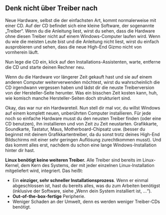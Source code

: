 <?php require("../../entete.php"); ?> <?php require("../../base.php"); ?> <?php require("../../fonctions.php"); ?>

<div id="corps">

<h2>Denk nicht über Treiber nach</h2>

<p>Neue Hardware, selbst die der einfachsten Art, kommt normalerweise mit einer CD. Auf der CD befindet sich eine kleine Software, der sogenannte „Treiber“. Wenn du die Anleitung liest, wirst du sehen, dass die Hardware ohne diesen Treiber nicht auf einem Windows-Computer laufen wird. Wenn du wie die meisten Leute bist und die Anleitung nicht liest, wirst du einfach ausprobieren und sehen, dass die neue High-End Gizmo nicht von vornherein läuft.</p>

<p>Nun lege die CD ein, klick auf den Installations-Assistenten, warte, entferne die CD und starte deinen Rechner neu.</p>

<p>Wenn du die Hardware vor längerer Zeit gekauft hast und sie auf einem anderen Computer weiterverwenden möchtest, wirst du wahrscheinlich die CD irgendwann vergessen haben und lädst dir die neuste Treiberversion von der Hersteller-Seite herunter. Was ein bisschen Zeit kosten kann, huh, wie komisch manche Hersteller-Seiten doch strukturiert sind.</p>

<p>Okay, das war nur ein Hardwareteil. Nun stell dir mal vor, du willst Windows auf einem komplett neuen, unberührten Computer installieren. Für jede noch so einfache Hardware musst du den neusten Treiber finden (oder eine CD benutzen), ihn installieren und von Zeit zu Zeit neustarten. Grafikkarte, Soundkarte, Tastatur, Maus, Motherboard-Chipsatz usw. (besser du beginnst mit deinem Grafikkartentreiber, da du sonst trotz deines High-End Bildschirms mit einer sehr geringen Auflösung zurechtkommen musst). Und das kommt alles erst, nachdem du schon eine lange Windows-Installation hinter dir hast.</p>

<p><b>Linux benötigt keine weiteren Treiber.</b> Alle Treiber sind bereits im Linux-Kernel, dem Kern des Systems, der mit jeder einzelnen Linux-Installation mitgeliefert wird, integriert. Das heißt:</p>

<ul>
<li>Ein <b>einziger, sehr schneller Installationsprozess</b>. Wenn er einmal abgeschlossen ist, hast du bereits alles, was du zum Arbeiten benötigst (inklusive der Software, siehe „Wenn dein System installiert ist, …“).</li>
<li><b>Out-of-the-box-fertige</b> Peripherie.</li>
<li>Weniger Schaden an der Umwelt, denn es werden weniger Treiber-CDs benötigt.</li>
</ul>

</div>


